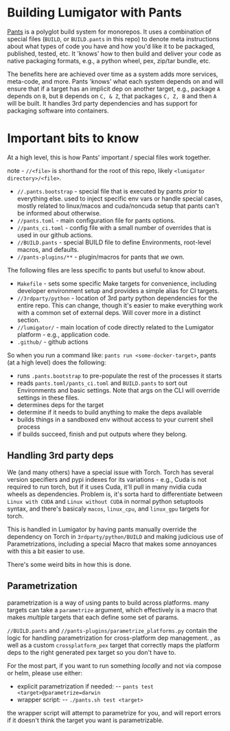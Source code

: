# Building Lumigator with Pants

[Pants](https://www.pantsbuild.org/) is a polyglot build system for monorepos. It uses a combination of special
files (`BUILD`, or `BUILD.pants` in this repo) to denote meta instructions about what types of code you have and
how you'd like it to be packaged, published, tested, etc. It 'knows' how to then build and deliver your code
as native packaging formats, e.g., a python wheel, pex, zip/tar bundle, etc.

The benefits here are achieved over time as a system adds more services, meta-code, and more. Pants 'knows' what each system depends on
and will ensure that if a target has an implicit dep on another target, e.g., package `A` depends on `B`, but `B` depends on `C, & Z`, that packages `C, Z, B` and then `A`
will be built. It handles 3rd party dependencies and has support for packaging software into containers.

# Important bits to know
At a high level, this is how Pants' important / special files work together.

note - `//<file>` is shorthand for the root of this repo, likely `<lumigator directory>/<file>`.

- `//.pants.bootstrap` - special file that is executed by pants *prior* to everything else. used to inject specific env vars or handle
special cases, mostly related to linux/macos and cuda/noncuda setup that pants can't be informed about otherwise.
- `//pants.toml` - main configuration file for pants options.
- `//pants_ci.toml` - config file with a small number of overrides that is used in our github actions.
- `//BUILD.pants` - special BUILD file to define Environments, root-level macros, and defaults.
- `//pants-plugins/**` - plugin/macros for pants that _we_ own.

The following files are less specific to pants but useful to know about.

- `Makefile` - sets some specific Make targets for convenience, including developer environment setup and provides a simple alias for CI targets.
- `//3rdparty/python` - location of 3rd party python dependencies for the entire repo. This can change, though it's easier to make everything
work with a common set of external deps. Will cover more in a distinct section.
- `//lumigator/` - main location of code directly related to the Lumigator platform - e.g., application code.
- `.github/` - github actions

So when you run a command like: `pants run <some-docker-target>`, pants (at a high level) does the following:

- runs `.pants.bootstrap` to pre-populate the rest of the processes it starts
- reads `pants.toml/pants_ci.toml` and `BUILD.pants` to sort out Environments and basic settings. Note that args on the CLI will override settings in these files.
- determines deps for the target
- determine if it needs to build anything to make the deps available
- builds things in a sandboxed env without access to your current shell process
- if builds succeed, finish and put outputs where they belong.



## Handling 3rd party deps

We (and many others) have a special issue with Torch. Torch has several version specifiers and pypi indexes for its variations -
e.g., Cuda is not required to run torch, but if it uses Cuda, it'll pull in many nvidia cuda wheels as dependencies. Problem is,
it's sorta hard to differentiate between `Linux with CUDA` and `Linux without CUDA` in normal python setuptools syntax, and there's basicaly `macos`, `linux_cpu`, and `linux_gpu`
targets for torch.

This is handled in Lumigator by having pants manually override the dependency on Torch in `3rdparty/python/BUILD` and making judicious use of Parametrizations,
including a special Macro that makes some annoyances with this a bit easier to use.

There's some weird bits in how this is done.



## Parametrization

parametrization is a way of using pants to build across platforms. many targets can take a `parametrize` argument, which effectively is a macro
that makes *multiple* targets that each define some set of params.


`//BUILD.pants` and `//pants-plugins/parametrize_platforms.py` contain the logic for handling parametrization for cross-platform dep management.
, as well as a custom `crossplatform_pex` target that correctly maps the platform deps to the right generated pex target so you don't have to.

For the most part, if you want to run something _locally_ and not via compose or helm, please use either:

- explicit parametrization if needed:
--  `pants test <target>@parametrize=darwin`
- wrapper script:
--  `./pants.sh test <target>`

the wrapper script will attempt to parametrize for you, and will report errors if it doesn't think the target you want is parametrizable.

